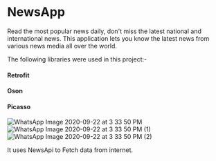 # NewsApp
Read the most popular news daily, don't miss the latest national and international news. This application lets you know the latest news from various news media all over the world.

The following libraries were used in this project:-

#### Retrofit
#### Gson
#### Picasso

![WhatsApp Image 2020-09-22 at 3 33 50 PM](https://user-images.githubusercontent.com/71692155/93871901-ff10e480-fcec-11ea-8726-3b4f567bace4.jpeg)
![WhatsApp Image 2020-09-22 at 3 33 50 PM (1)](https://user-images.githubusercontent.com/71692155/93872176-6890f300-fced-11ea-863d-5c18046ed50b.jpeg)
![WhatsApp Image 2020-09-22 at 3 33 50 PM (2)](https://user-images.githubusercontent.com/71692155/93872186-6af34d00-fced-11ea-9733-fcd9495a4938.jpeg)


It uses NewsApi to Fetch data from internet.
